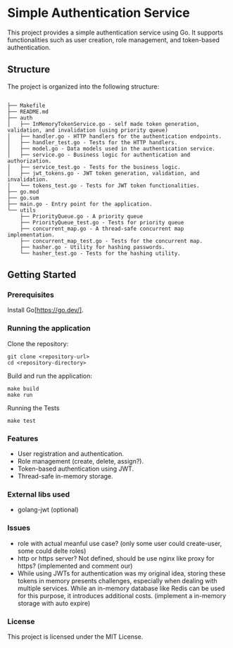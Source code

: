 # Simple Authentication Service
This project provides a simple authentication service using Go. It supports functionalities such as user creation, role management, and token-based authentication.

## Structure
The project is organized into the following structure:
```

├── Makefile
├── README.md
├── auth
│   ├── InMemoryTokenService.go - self made token generation, validation, and invalidation (using priority queue)
│   ├── handler.go - HTTP handlers for the authentication endpoints.
│   ├── handler_test.go - Tests for the HTTP handlers.
│   ├── model.go - Data models used in the authentication service.
│   ├── service.go - Business logic for authentication and authorization.
│   ├── service_test.go - Tests for the business logic.
│   ├── jwt_tokens.go - JWT token generation, validation, and invalidation.
│   └── tokens_test.go - Tests for JWT token functionalities.
├── go.mod
├── go.sum
├── main.go - Entry point for the application.
└── utils
    ├── PriorityQueue.go - A priority queue
    ├── PriorityQueue_test.go - Tests for priority queue
    ├── concurrent_map.go - A thread-safe concurrent map implementation.
    ├── concurrent_map_test.go - Tests for the concurrent map.
    ├── hasher.go - Utility for hashing passwords.
    └── hasher_test.go - Tests for the hashing utility.

```

## Getting Started
### Prerequisites
Install Go[https://go.dev/].

### Running the application
Clone the repository:
```
git clone <repository-url>
cd <repository-directory>
```
Build and run the application:
```
make build
make run
```
Running the Tests
```
make test
```

### Features
- User registration and authentication.
- Role management (create, delete, assign?).
- Token-based authentication using JWT.
- Thread-safe in-memory storage.

### External libs used
- golang-jwt (optional)

### Issues
- role with actual meanful use case? (only some user could create-user,  some could delte roles)
- http or https server? Not defined, should be use nginx like proxy for https? (implemented and comment our)
- While using JWTs for authentication was my original idea, storing these tokens in memory presents challenges, especially when dealing with multiple services. While an in-memory database like Redis can be used for this purpose, it introduces additional costs. (implement a in-memory storage with auto expire)

### License
This project is licensed under the MIT License.
